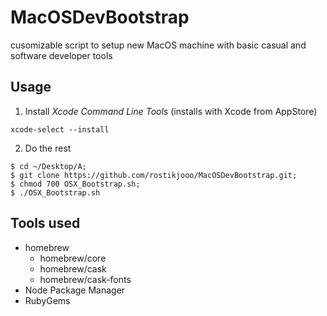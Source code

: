 # MacOSDevBootstrap
cusomizable script to setup new MacOS  machine
with basic casual and software developer tools

## Usage
1. Install _Xcode Command Line Tools_ (installs with Xcode from AppStore)
```shell
xcode-select --install
```
2. Do the rest
```shell
$ cd ~/Desktop/A;
$ git clone https://github.com/rostikjooo/MacOSDevBootstrap.git;
$ chmod 700 OSX_Bootstrap.sh;
$ ./OSX_Bootstrap.sh
```


## Tools used
- homebrew
    * homebrew/core
    * homebrew/cask
    * homebrew/cask-fonts
- Node Package Manager
- RubyGems


